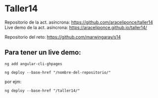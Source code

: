 # Taller14

Repositorio de la act. asíncrona: <https://github.com/araceliponce/taller14>   
Live demo de la act. asíncrona: <https://araceliponce.github.io/taller14/>  

Repositorio del reto: <https://github.com/marwingaray/s14>   






## Para tener un live demo:
```
ng add angular-cli-ghpages
```
```
ng deploy --base-href "/nombre-del-repositorio/"
```

por ejm:
```
ng deploy --base-href "/taller14/"
```
